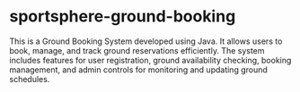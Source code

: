 # sportsphere-ground-booking
This is a Ground Booking System developed using Java. It allows users to book, manage, and track ground reservations efficiently. The system includes features for user registration, ground availability checking, booking management, and admin controls for monitoring and updating ground schedules. 
